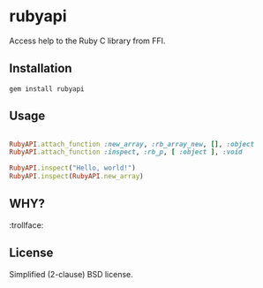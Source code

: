 rubyapi
=======

Access help to the Ruby C library from FFI.

Installation
------------

    gem install rubyapi

Usage
-----

```ruby

RubyAPI.attach_function :new_array, :rb_array_new, [], :object
RubyAPI.attach_function :inspect, :rb_p, [ :object ], :void

RubyAPI.inspect("Hello, world!")
RubyAPI.inspect(RubyAPI.new_array)

```

WHY?
----

:trollface:

License
-------

Simplified (2-clause) BSD license.
